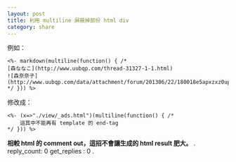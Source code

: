 ```yaml
---
layout: post
title: 利用 multiline 屏蔽掉部份 html div
category: share
---
```

例如：
```
<%- markdown(multiline(function() { /* 
[森ななこ](http://www.uubqp.com/thread-31327-1-1.html)
![森奈奈子](http://www.uubqp.com/data/attachment/forum/201306/22/180018e5apxzxz0up8x8fp.jpg)
*/ })) %>
```
修改成：
```
<%- (x=>"./view/_ads.html")(multiline(function() { /* 
    這其中不能再有 template 的 end-tag
*/ })) %>
```
**相較 html 的 comment out，這招不會讓生成的 html result 肥大。**
.
reply_count: 0
get_replies : 0
.
